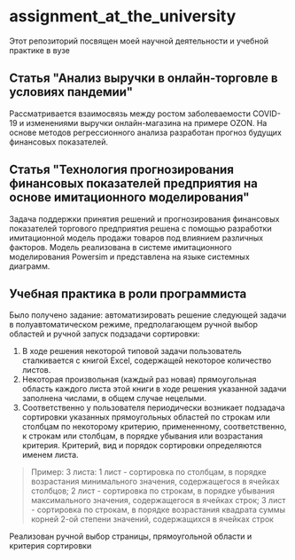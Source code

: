 # assignment_at_the_university
Этот репозиторий посвящен моей научной деятельности и учебной практике в вузе
## Статья "Анализ выручки в онлайн-торговле в условиях пандемии"
Рассматривается взаимосвязь между ростом заболеваемости COVID-19 и изменениями выручки онлайн-магазина на примере OZON. На основе методов регрессионного анализа разработан прогноз будущих финансовых показателей. 
## Статья "Технология прогнозирования финансовых показателей предприятия на основе имитационного моделирования"
Задача поддержки принятия решений и прогнозирования финансовых показателей торгового предприятия решена с помощью разработки имитационной модель продажи товаров под влиянием различных факторов. Модель реализована в системе имитационного моделирования Powersim и представлена на языке системных диаграмм.
## Учебная практика в роли программиста
Было получено задание: автоматизировать решение следующей задачи в полуавтоматическом режиме, предполагающем ручной выбор областей и ручной запуск подзадачи сортировки:
1) В ходе решения некоторой типовой задачи пользователь сталкивается с книгой Excel, содержащей некоторое количество листов.
2) Некоторая произвольная (каждый раз новая) прямоугольная область каждого листа этой книги в ходе решения указанной задачи заполнена числами, в общем случае нецелыми.
3) Соответственно у пользователя периодически возникает подзадача сортировки указанных прямоугольных областей по строкам или столбцам по некоторому критерию, примененному, соответственно, к строкам или столбцам, в порядке убывания или возрастания критерия. Критерий, вид и порядок сортировки определяются именем листа.
> Пример:
3 листа:
1 лист - сортировка по столбцам, в порядке возрастания минимального значения, содержащегося в ячейках столбцов; 
2 лист - сортировка по строкам, в порядке убывания максимального значения, содержащегося в ячейках строк;
3 лист - сортировка по строкам, в порядке возрастания квадрата суммы корней 2-ой степени значений, содержащихся в ячейках строк

Реализован ручной выбор страницы, прямоугольной области и критерия сортировки
